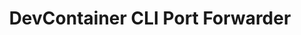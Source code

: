 ---
title: "DevContainer CLI Port Forwarder"
description: "Enable Port Forwarding when using DevContainer CLI"
tags: ["Python", "devcontainer"]
contributor: false
repo: "https://github.com/nohzafk/devcontainer-cli-port-forwarder"
weight: 20
---